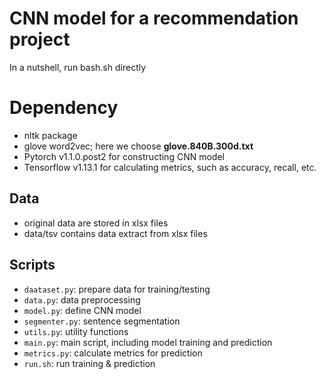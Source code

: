 # CNN model for a recommendation project
In a nutshell, run bash.sh directly

# Dependency
- nltk package
- glove word2vec; here we choose **glove.840B.300d.txt**
- Pytorch v1.1.0.post2 for constructing CNN model
- Tensorflow v1.13.1 for calculating metrics, such as accuracy, recall, etc.

## Data
- original data are stored in xlsx files
- data/tsv contains data extract from xlsx files

## Scripts
- `daataset.py`: prepare data for training/testing
- `data.py`: data preprocessing
- `model.py`: define CNN model
- `segmenter.py`: sentence segmentation
- `utils.py`: utility functions
- `main.py`: main script, including model training and prediction
- `metrics.py`: calculate metrics for prediction
- `run.sh`: run training & prediction
